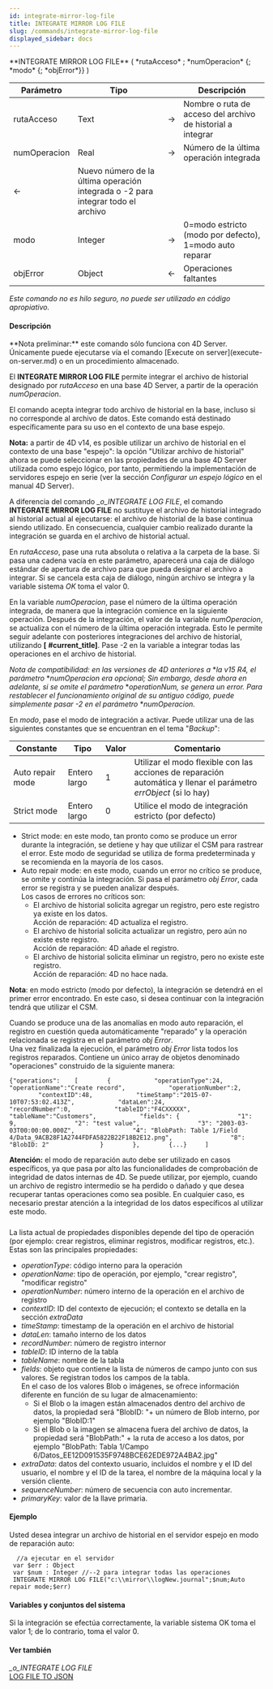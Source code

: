 ```yaml
---
id: integrate-mirror-log-file
title: INTEGRATE MIRROR LOG FILE
slug: /commands/integrate-mirror-log-file
displayed_sidebar: docs
---
```


<!--REF #_command_.INTEGRATE MIRROR LOG FILE.Syntax-->**INTEGRATE MIRROR LOG FILE** ( *rutaAcceso* ; *numOperacion* {; *modo* {; *objError*}} )<!-- END REF-->
<!--REF #_command_.INTEGRATE MIRROR LOG FILE.Params-->
| Parámetro | Tipo |  | Descripción |
| --- | --- | --- | --- |
| rutaAcceso | Text | &#8594;  | Nombre o ruta de acceso del archivo de historial a integrar |
| numOperacion | Real | &#8594;  | Número de la última operación integrada |
| &#8592; | Nuevo número de la última operación integrada o -2 para integrar todo el archivo |
| modo | Integer | &#8594;  | 0=modo estricto (modo por defecto), 1=modo auto reparar |
| objError | Object | &#8592; | Operaciones faltantes |

<!-- END REF-->

*Este comando no es hilo seguro, no puede ser utilizado en código apropiativo.*


#### Descripción 

<!--REF #_command_.INTEGRATE MIRROR LOG FILE.Summary-->**Nota preliminar:** este comando sólo funciona con 4D Server.<!-- END REF--> Únicamente puede ejecutarse vía el comando [Execute on server](execute-on-server.md) o en un procedimiento almacenado.

El **INTEGRATE MIRROR LOG FILE**  permite integrar el archivo de historial designado por *rutaAcceso* en una base 4D Server, a partir de la operación *numOperacion*.

El comando acepta integrar todo archivo de historial en la base, incluso si no corresponde al archivo de datos. Este comando está destinado específicamente para su uso en el contexto de una base espejo.

**Nota:** a partir de 4D v14, es posible utilizar un archivo de historial en el contexto de una base "espejo": la opción "Utilizar archivo de historial" ahora se puede seleccionar en las propiedades de una base 4D Server utilizada como espejo lógico, por tanto, permitiendo la implementación de servidores espejo en serie (ver la sección *Configurar un espejo lógico* en el manual 4D Server).  
  
A diferencia del comando *\_o\_INTEGRATE LOG FILE*, el comando **INTEGRATE MIRROR LOG FILE** no sustituye el archivo de historial integrado al historial actual al ejecutarse: el archivo de historial de la base continua siendo utilizado. En consecuencia, cualquier cambio realizado durante la integración se guarda en el archivo de historial actual.

En *rutaAcceso*, pase una ruta absoluta o relativa a la carpeta de la base. Si pasa una cadena vacía en este parámetro, aparecerá una caja de diálogo estándar de apertura de archivo para que pueda designar el archivo a integrar. Si se cancela esta caja de diálogo, ningún archivo se integra y la variable sistema *OK* toma el valor 0.

En la variable *numOperacion*, pase el número de la última operación integrada, de manera que la integración comience en la siguiente operación. Después de la integración, el valor de la variable *numOperacion*, se actualiza con el número de la última operación integrada. Esto le permite seguir adelante con posteriores integraciones del archivo de historial, utilizando **\[** **#current\_title\]**. Pase -2 en la variable a integrar todas las operaciones en el archivo de historial.

**Nota de compatibilidad:* en las versiones de 4D anteriores a* **la v15  R4, el parámetro* **numOperacion* *era opcional; Sin embargo, desde ahora en adelante, si se omite el parámetro* **operationNum,* *se genera un error. Para restablecer el funcionamiento original de su antiguo código, puede simplemente pasar -2 en el parámetro* **numOperacion.* 

En *modo*, pase el modo de integración a activar. Puede utilizar una de las siguientes constantes que se encuentran en el tema "*Backup*":

| Constante        | Tipo         | Valor | Comentario                                                                                                        |
| ---------------- | ------------ | ----- | ----------------------------------------------------------------------------------------------------------------- |
| Auto repair mode | Entero largo | 1     | Utilizar el modo flexible con las acciones de reparación automática y llenar el parámetro *errObject* (si lo hay) |
| Strict mode      | Entero largo | 0     | Utilice el modo de integración estricto (por defecto)                                                             |

* Strict mode: en este modo, tan pronto como se produce un error durante la integración, se detiene y hay que utilizar el CSM para rastrear el error. Este modo de seguridad se utiliza de forma predeterminada y se recomienda en la mayoría de los casos.
* Auto repair mode: en este modo, cuando un error no crítico se produce, se omite y continúa la integración. Si pasa el parámetro *obj* *Error*, cada error se registra y se pueden analizar después.  
Los casos de errores no críticos son:  
   * El archivo de historial solicita agregar un registro, pero este registro ya existe en los datos.  
   Acción de reparación: 4D actualiza el registro.  
   * El archivo de historial solicita actualizar un registro, pero aún no existe este registro.  
   Acción de reparación: 4D añade el registro.  
   * El archivo de historial solicita eliminar un registro, pero no existe este registro.  
   Acción de reparación: 4D no hace nada.

**Nota**: en modo estricto (modo por defecto), la integración se detendrá en el primer error encontrado. En este caso, si desea continuar con la integración tendrá que utilizar el CSM.

Cuando se produce una de las anomalías en modo auto reparación, el registro en cuestión queda automáticamente "reparado" y la operación relacionada se registra en el parámetro *obj* *Error*.   
Una vez finalizada la ejecución, el parámetro *obj* *Error* lista todos los registros reparados. Contiene un único array de objetos denominado "operaciones" construido de la siguiente manera:

```RAW
{"operations":    [        {            "operationType":24,            "operationName":"Create record",            "operationNumber":2,            "contextID":48,            "timeStamp":"2015-07-10T07:53:02.413Z",            "dataLen":24,            "recordNumber":0,            "tableID":"F4CXXXXX",            "tableName":"Customers",            "fields": {                "1": 9,                "2": "test value",                "3": "2003-03-03T00:00:00.000Z",                "4": "BlobPath: Table 1/Field 4/Data_9ACB28F1A2744FDFA5822B22F18B2E12.png",                "8": "BlobID: 2"              }        },        {...}     ]
```

**Atención:** el modo de reparación auto debe ser utilizado en casos específicos, ya que pasa por alto las funcionalidades de comprobación de integridad de datos internas de 4D. Se puede utilizar, por ejemplo, cuando un archivo de registro intermedio se ha perdido o dañado y que desea recuperar tantas operaciones como sea posible. En cualquier caso, es necesario prestar atención a la integridad de los datos específicos al utilizar este modo.

##### 

La lista actual de propiedades disponibles depende del tipo de operación (por ejemplo: crear registros, eliminar registros, modificar registros, etc.). Estas son las principales propiedades:

* *operationType*: código interno para la operación
* *operationName*: tipo de operación, por ejemplo, "crear registro", "modificar registro"
* *operationNumber*: número interno de la operación en el archivo de registro
* *contextID*: ID del contexto de ejecución; el contexto se detalla en la sección *extraData*
* *timeStamp*: timestamp de la operación en el archivo de historial
* *dataLen*: tamaño interno de los datos
* *recordNumber*: número de registro internor
* *tableID*: ID interno de la tabla
* *tableName*: nombre de la tabla
* *fields*: objeto que contiene la lista de números de campo junto con sus valores. Se registran todos los campos de la tabla.  
En el caso de los valores Blob o imágenes, se ofrece información diferente en función de su lugar de almacenamiento:  
   * Si el Blob o la imagen están almacenados dentro del archivo de datos, la propiedad será "BlobID: "+ un número de Blob interno, por ejemplo "BlobID:1"  
   * Si el Blob o la imagen se almacena fuera del archivo de datos, la propiedad será "BlobPath:" + la ruta de acceso a los datos, por ejemplo "BlobPath: Tabla 1/Campo 6/Datos\_EE12D091535F9748BCE62EDE972A4BA2.jpg"
* *extraData*: datos del contexto usuario, incluidos el nombre y el ID del usuario, el nombre y el ID de la tarea, el nombre de la máquina local y la versión cliente.
* *sequenceNumber*: número de secuencia con auto incrementar.
* *primaryKey*: valor de la llave primaria.

#### Ejemplo 

Usted desea integrar un archivo de historial en el servidor espejo en modo de reparación auto:

```4d
  //a ejecutar en el servidor
 var $err : Object
 var $num : Integer //--2 para integrar todas las operaciones
 INTEGRATE MIRROR LOG FILE("c:\\mirror\\logNew.journal";$num;Auto repair mode;$err)
```

#### Variables y conjuntos del sistema 

Si la integración se efectúa correctamente, la variable sistema OK toma el valor 1; de lo contrario, toma el valor 0\. 

#### Ver también 

  
*\_o\_INTEGRATE LOG FILE*  
[LOG FILE TO JSON](log-file-to-json.md)  